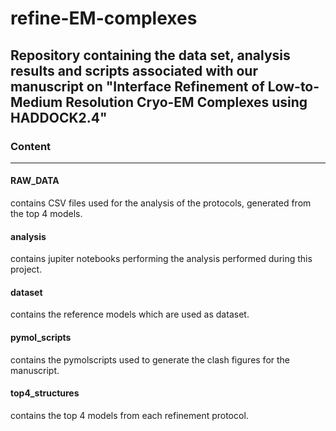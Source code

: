 # refine-EM-complexes
Repository containing the data set, analysis results and scripts associated with our manuscript on "Interface Refinement of Low-to-Medium Resolution Cryo-EM Complexes using HADDOCK2.4"
-------
### Content
_______
#### RAW_DATA
contains CSV files used for the analysis of the protocols, generated from the top 4 models.
#### analysis
contains jupiter notebooks performing the analysis performed during this project.
#### dataset
contains the reference models which are used as dataset.
#### pymol_scripts
contains the pymolscripts used to generate the clash figures for the manuscript.
#### top4_structures
contains the top 4 models from each refinement protocol.
